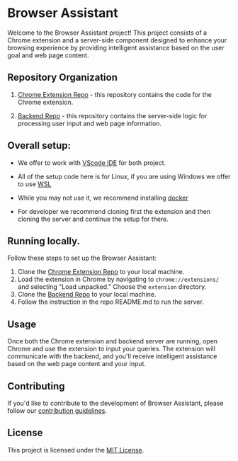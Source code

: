 # Browser Assistant

Welcome to the Browser Assistant project! This project consists of a Chrome extension and a server-side component designed to enhance your browsing experience by providing intelligent assistance based on the user goal and web page content.

## Repository Organization

1. [Chrome Extension Repo](https://github.com/AIWebAssist/AIWebAssistExtension) - this repository contains the code for the Chrome extension. 

2. [Backend Repo](https://github.com/AIWebAssist/AIWebAssistServer) - this repository contains the server-side logic for processing user input and web page information.

## Overall setup:
 - We offer to work with [VScode IDE](https://code.visualstudio.com/) for both project.

 - All of the setup code here is for Linux, if you are using Windows we offer to use [WSL](https://learn.microsoft.com/en-us/windows/wsl/install)

 - While you may not use it, we recommend installing [docker](https://www.docker.com/products/docker-desktop/)

 - For developer we recommend cloning first the extension and then cloning the server and continue the setup for there.

## Running locally.

Follow these steps to set up the Browser Assistant:

1. Clone the [Chrome Extension Repo](https://github.com/AIWebAssist/AIWebAssistExtension) to your local machine.
3. Load the extension in Chrome by navigating to `chrome://extensions/` and selecting "Load unpacked." Choose the `extension` directory.
4. Clone the [Backend Repo](https://github.com/AIWebAssist/AIWebAssistServer) to your local machine.
5. Follow the instruction in the repo README.md to run the server. 

## Usage

Once both the Chrome extension and backend server are running, open Chrome and use the extension to input your queries. The extension will communicate with the backend, and you'll receive intelligent assistance based on the web page content and your input.

## Contributing

If you'd like to contribute to the development of Browser Assistant, please follow our [contribution guidelines](CONTRIBUTING.md).

## License

This project is licensed under the [MIT License](LICENSE).

